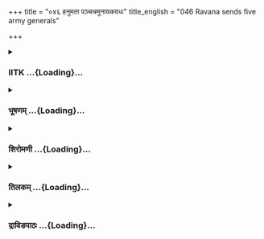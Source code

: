 +++
title = "०४६ हनुमता पञ्चचमूनायकवधः"
title_english = "046 Ravana sends five army generals"

+++
<div caption="श्रीराम-हरिसीताराममूर्ति-घनपाठिभ्यां वचनम्" class="audioEmbed" src="https://archive.org/download/Ramayana-recitation-Sriram-harisItArAmamUrti-Ghanapaati-v2/Kanda_5/Kanda_5_SK-046-Ravana_sends_five_army-generals.mp3"></div>

<div class="js_include collapsed" newlevelforh1="3" title="IITK" unfilled url="/purANam/rAmAyaNam/audIchya-pAThaH/iitk/5_sundarakANDam/06-vana-nAshaH/046_hanumatA_panchachamUnAyakavadhaH.md">
<details><summary><h3>IITK ...{Loading}...</h3></summary>

Five Generals of Ravana done to death by Hanuman in war



#### श्लोकः
##### मूलम्
हतान्मन्त्रिसुतान् बुद्ध्वा वानरेण महात्मना।  
रावणस्संवृताकारश्चकार मतिमुत्तमाम्॥5.46.1॥

##### शब्दार्थः
रावणः Ravana, महात्मना the great, वानरेण by the vanara, मन्त्रिसुतान् sons of the ministers, हतान् killed, बुद्द्वा knowing, संवृताकारः who had concealed his agony, उत्तमाम् good, मतिम् thought, चकार formulated.

##### आङ्ग्लानुवादः
Coming to know that the seven sons of the ministers were slain by the great vanara,  Ravana, who had concealed his feelings of agony thought of a good plan.



#### श्लोकः
##### मूलम्
स विरूपाक्षयूपाक्षौ दुर्धरं चैव राक्षसम्।  
प्रघसं भासकर्णं च पञ्चसेनाग्रनायकान्॥5.46.2॥  
सन्दिदेश दशग्रीवो वीरान्नयविशारदान्।  
हनुमद्ग्रहणव्यग्रान्वायुवेगसमान्युधि॥5.46.3॥

##### शब्दार्थः
सः दशग्रीवः the tenheaded Ravana, वीरान् warriors, नयविशारदान् skilled in statecraft, हनुमद्ग्रहणव्यग्रान् eager to capture Hanuman, युथि in battle, वायुवेगसमान् equal to wind in speed, विरूपाक्षयूपाक्षौ Virupaksha and Yupaksha, दुर्धरम् Durdhara, राक्षसं चैव also a giant, प्रघसम् Praghasa, भासकर्णं च Bhaskarna and, सेनाग्रनायकान् army Generals पञ्च five,सन्दिदेश commanded.

##### आङ्ग्लानुवादः
The tenheaded Ravana, eager to capture Hanuman, commanded his five army Generals called Virupaksha, Yupaksha, Durdhara, Praghasa and Bhaskarna, who were great warriorstatesmen valiant and, equal to wind in speed.



#### श्लोकः
##### मूलम्
यात सेनाग्रगास्सर्वे महाबलपरिग्रहाः।  
सवाजिरथमातङ्गास्स कपिश्शास्यतामिति॥5.46.4॥

##### शब्दार्थः
सेनाग्रगाः O Army generals, सर्वे all, महाबलपरिग्रहाः accompanied by large, strong army, सवाजिरथमातङ्गाः along with horses, chariots and elphants, यात march, सः कपिः that vanara, शास्यताम्  punish, इति thus.

##### आङ्ग्लानुवादः
"O Army generals march with a large, strong army with horses, chariots and elephants and punish the vanara.



#### श्लोकः
##### मूलम्
यत्नैश्च खलु भाव्यं स्यात्तमासाद्य वनालयम्।  
कर्म चापि समाधेयं देशकालाविरोधिनम्॥5.46.5॥

##### शब्दार्थः
तम् him, वनालयम् a forestdweller, आसाद्य after reaching, यत्नैः च with all efforts, भाव्यम् should be engaged, देशकालाविरोधिनम् that which is not against time and space, कर्म चापि even action, समाधेयम् should be done.

##### आङ्ग्लानुवादः
"Go to that forestdweller and make all efforts to impose on him punishment appropriate to time and place (keeping in view the harm he has done).



#### श्लोकः
##### मूलम्
न ह्यहं तं कपिं मन्ये कर्मणा प्रतितर्कयन्।  
सर्वथा तन्महद्भूतं महाबलपरिग्रहम्॥5.46.6॥

##### शब्दार्थः
अहम् I, कर्मणा by his actions, प्रतितर्कयन् judging again and again,तम् him, कपिम् monkey, न मन्ये I do not think, सर्वथा by all its actions, तत् that, महाबलपरिग्रहम् endowed with great strength, महत् great, भूतम् a being.

##### आङ्ग्लानुवादः
"Judging again and again from all actions, I do not think he is an ordinary monkey. He is a being endowed with great strength.



#### श्लोकः
##### मूलम्
भवेदिन्द्रेण वा सृष्टमस्मदर्थं तपोबलात्।  
सनागयक्षगन्धर्वा देवासुरमहर्षयः॥5.46.7॥  
युष्माभिस्सहितैस्सर्वैर्मया सह विनिर्जिताः।  
तैरवश्यं विधातव्यं व्यलीकं किञ्चिदेव नः॥5.46.8॥  
तदेव नात्र सन्देहः प्रसह्य परिगृह्यताम्।  
नावमान्यो भवद्भिश्च हरिर्धीरपराक्रमः॥5.46.9॥

##### शब्दार्थः
अस्मदर्धम् it seems to me, तपोबलात् by ascetic power, इन्द्रेण by Indra, सृष्टं वा may be created, भवेत् may be, सहितैः along with, सर्वैः by all, युष्माभिः of you, मया by me, सनागयक्षगन्धर्वाः nagas, yakshas, gandharvas,देवासुरमहर्षयः gods, demons and ascetics, विनिर्जिताः subdued, तैः by them, नः us, किञ्चिदेव even a little, व्यलीकम् harm, अवश्यम् certainly, विधातव्यम् should be done, तदेव this is same reaction, अत्र in this case, सन्देहः doubt, न no, प्रसह्य with force, परिगृह्यताम् he may be captured, धीरपराक्रमः a warrior of heroic strength, हरिः monkey, भवद्भि by you also, नावमान्यः should not be insulted.

##### आङ्ग्लानुवादः
"To me it appears he is created by Indra with his ascetic power (for punishing us). I have subdued nagas, yakshas, gandharvas and even gods, asuras and ascetics with your help. So you should certainly bring him here without doing any harm. Capture the monkey forcibly. Do not insult that mighty monkey.



#### श्लोकः
##### मूलम्
दृष्टा हि हरयः पूर्वं मया विपुलविक्रमाः।  
वाली च सहसुग्रीवो जाम्बवांश्च महाबलः॥5.46.10॥  
नीलस्सेनापतिश्चैव ये चान्ये द्विविदादयः।  
नैवं तेषां गतिर्भीमा न तेजो न पराक्रमः॥5.46.11॥  
न मतिर्न बलोत्साहौ न रूपपरिकल्पनम्।

##### शब्दार्थः
पूर्वम् earlier, मया by me, विपुलविक्रमाः of immense prowess, हरयः monkeys, सहसुग्रीवः with Sugriva, वाली च and Vali, महाबलः mighty, जाम्बवांश्च and Jambavan, सेनापतिः army chief, नीलः Nila, द्विविदादयः Dvivida and others, अन्ये च and others, ये those, दृष्टाः हि have seen, तेषाम् for them, गतिः movement, एवम् that way, भीमा tremendous, न not, तेजः splendour,  
पराक्रमः valour, न not, मतिः intellect, न not, बलोत्साहौ strength and energy, रूपपरिकल्पनम् ability to change form at will.

##### आङ्ग्लानुवादः
"Earlier I have seen monkeys of immense prowess, like Vali and Sugriva as well as Jambavan, the bear. Also I have seen the army general, Nila, Dvivida and others. They do not have such tremendous splendour or movement valour, intellect and strength and energy. They did not have such ability to change form at their will.



#### श्लोकः
##### मूलम्
महत्सत्त्वमिदं ज्ञेयं कपिरूपं व्यवस्थितम्॥5.46.12॥  
प्रयत्नं महदास्थाय क्रियतामस्य निग्रहः।

##### शब्दार्थः
इदम् this, कपिरूपम् a monkey form, व्यवस्थितम् concluded, महत् great, सत्त्वम्  being, ज्ञेयम् It should be understood, महत् extraordinary, प्रयत्नम् effort, आस्थाय by putting up, अस्य his, निग्रहः capture, क्रियताम् do.

##### आङ्ग्लानुवादः
"It should be understood that he has taken the form of a monkey. You have to put in extraordinary effort to capture him by acting in a suitable manner.



#### श्लोकः
##### मूलम्
कामं लोकास्त्रयस्सेन्द्रास्ससुरासुरमानवाः॥5.46.13॥  
भवतामग्रतः स्थातुं न पर्याप्ता रणाजिरे।

##### शब्दार्थः
सेन्द्राः including Indra, ससुरासुरमानवाः suras, asuras and humans together, त्रयः all the three, लोकाः worlds, रणाजिरे in the battlefield, भवताम् your, अग्रतः in front, स्थातुम् to stand, न पर्याप्ताः not competent, कामम् indeed.

##### आङ्ग्लानुवादः
"Even Indra, suras, asuras and humans and the three worlds together are incompetent to stand before you in a battlefield.



#### श्लोकः
##### मूलम्
तथापि तु नयज्ञेन जयमाकाङ्क्षता रणे॥5.46.14॥  
आत्मा रक्ष्यः प्रयत्नेन युद्धसिद्धिर्हि चञ्चला।

##### शब्दार्थः
तथापि तु even then, रणे in a war, जयम् victory, आकाङ्क्षता while desiring, नयज्ञेन by  
carefully adopting war strategies in an intelligent manner, प्रयत्नेन making effort, आत्मा your own self, रक्ष्यः should be protected, युद्धसिद्धिः victory in war, चञ्चला हि is uncertain.

##### आङ्ग्लानुवादः
"Even then, you should safeguard yourself with great effort adopting warstrategies in an intelligent  manner to be victorious, for success in war is uncertain.



#### श्लोकः
##### मूलम्
ते स्वामिवचनं सर्वे प्रतिगृह्य महौजसः॥5.46.15॥  
समुत्पेतुर्महावेगा हुताशसमतेजसः।  
रथैर्मत्तैश्च मातङ्गैर्वाजिभिश्च महाजवैः॥5.46.16॥  
शस्त्रैश्च विविधैस्तीक्ष्णैस्सर्वैश्चोपचिता बलैः।

##### शब्दार्थः
महौजसः very strong, हुताशसमतेजसः resplendant as sacrificial fire, ते सर्वे all of them, स्वामिवचनम् king's words, प्रतिगृह्य accepting, महावेगाः who were swift, रथैः with chariots, मत्तै intoxicated, मातङ्गैः with elephants, महाजवैः of great speed, वाजिभिश्च with horses, तीक्ष्णैः sharp, विविधैः many kinds, शस्त्रैः with weapons, सर्वे all, बलैः strong army, उपचिताः collecting,समुत्पेतुः sallied forth together

##### आङ्ग्लानुवादः
Taking King's order, the strong and swift warriors, resplendent as the flame of sacrificial fire sallied forth with their army on chariots, on the back of rutting elephants,  some on swift horses equipped with sharp weapons of many kinds.



#### श्लोकः
##### मूलम्
ततस्तं ददृशुर्वीरा दीप्यमानं महाकपिम्॥5.46.17॥  
रश्मिमन्तमिवोद्यन्तं स्वतेजोरश्मिमालिनम्।  
तोरणस्थं महोत्साहं महासत्त्वं महाबलम्॥5.46.18॥

##### शब्दार्थः
ततः then, वीराः heroes, स्वतेजोरश्मिमालिनम् shining like the Sungod with his own effulgence, उद्यन्तम् a rising one, रश्मिमन्तमिव like the Sun, दीप्यमानम् shining, तोरणस्थम् standing at the archway, महोत्साहम् extraordinary agility, महासत्त्वम् intelligent,महाबलम् endowed with tremendous strength, तं महाकपिम् him the vanara, ददृशुः saw.

##### आङ्ग्लानुवादः
The heroic giants caught sight of the vanara, who was blazing  encircled as though he  
was by the rays of his own glory, looking like the rising Sun. He was endowed with extraordinary agility, intelligence, and tremendous strength standing, waiting at the archway.



#### श्लोकः
##### मूलम्
महामतिं महावेगं महाकायं महाबलम्।  
तं समीक्ष्यैव ते सर्वे दिक्षु सर्वास्ववस्थिताः॥5.46.19॥  
तै स्तैः प्रहरणैर्भीमैरभिपेतुस्ततस्ततः।

##### शब्दार्थः
सर्वे all, महामतिम् highly intelligent, महावेगम् very swift, महाकायम् having a huge body, महाबलम् tremendous strength, तम् him, समीक्ष्यैव having observed, सर्वासु in all, दिक्षु directions, अवस्थिताः positioned, ततस्ततः here and there, भीमैः with dreadful, स्तैस्तैः with different, प्रहरणैः with weapons, अभिपेतुः attacked.

##### आङ्ग्लानुवादः
Having observed the tremendous strength, intelligence and swiftness in action of Hanuman, the generals of the army positioned at all directions and assailed him with dreadful weapons.



#### श्लोकः
##### मूलम्
तस्य पञ्चायसास्तीक्ष्णाश्शिताः पीतमुखाश्शराः॥5.46.20॥  
शिरस्युत्पलपत्राभा दुर्धरेण निपातिताः।

##### शब्दार्थः
तीक्ष्णाः sharp, शिताः sharp, पीतमुखाः steel shafts with polished yellow tips (of gold), उत्पलपत्राभाः shining like petals of lilies, आयसाः steel shafts made of iron, पञ्च five, शराः arrows, दुर्धरेण by Durdhara, तस्य his, शिरसि  on his head, निपातिताः pierced.

##### आङ्ग्लानुवादः
Durdhara pierced into the head of Hanuman with five sharp arrows and polished steel shafts with yellow tips (gold) shining like red lotus petals. They were like petals of lilies thrown on the head of Hanuman (causing no pain).



#### श्लोकः
##### मूलम्
स तैः पञ्चभिराविद्धश्शरैश्शिरसि वानरः॥5.46.21॥  
उत्पपात नदन् व्योम्नि दिशो दश विनादयन्।

##### शब्दार्थः
वानरः vanara, तैः them, पञ्चभिः by those five, शरैः with arrows, शिरसि on the head, अविद्धः pierced in, नदन् roared, दशदिशः the ten directions, विनादयन् making a loud noise, व्योम्नि in the sky, उत्पपात leaped.

##### आङ्ग्लानुवादः
With five arrows pierced in the head of the vanara, Hanuman leaped into the sky with terrible roar, which resounded in all the ten directions.



#### श्लोकः
##### मूलम्
ततस्तु दुर्धरो वीरस्सरथस्सज्यकार्मुकः॥5.46.22॥  
किरन् शरशतैस्तीक्ष्णैरभिपेदे महाबलः।

##### शब्दार्थः
ततः thereafter, महाबलः powerful, वीरः hero, दुर्धरः Durdhara, सरथः with his the chariot, सज्यकार्मुकः with his string fastened, तीक्ष्णैः sharp, शरशतैः hundreds of arrows, किरन् while hitting, अभिपेदे attacked.

##### आङ्ग्लानुवादः
Then the powerful, hero, Durdhara, mounted on his chariot, fastened his bowstring and hit Hanuman with hundreds of sharp arrows.



#### श्लोकः
##### मूलम्
स कपिर्वारयामास तं व्योम्नि शरवर्षिणम्॥5.46.23॥  
वृष्टिमन्तं पयोदान्ते पयोदमिव मारुतः।

##### शब्दार्थः
सः कपिः that vanara, व्योम्नि in the sky, शरवर्षिणम् showering of arrows, तम् on him, पयोदान्ते at the end of the rainy season, वृष्टिमन्तम् showering rain drops, पयोदम् a cloud, मारुतः इव like the wind, वारयामास prevented.

##### आङ्ग्लानुवादः
The great monkey kept away the showering arrows like the wind prevents raincloud from showering rain drops at the end of monsoon.



#### श्लोकः
##### मूलम्
अर्ध्यमानस्ततस्तेन दुर्धरेणानिलात्मजः॥5.46.24॥  
चकार कदनं भूयो व्यवर्धत च वेगवान्।

##### शब्दार्थः
तेन by him, दुर्धरेण by Durdhara, अर्ध्यमानः attacked, अनिलात्मजः son of the Windgod, ततः then, कदनम् battle, चकार fought, वेगवान् swift hero, भूयः again, व्यवर्धत  grew in size.

##### आङ्ग्लानुवादः
When the son of the Windgod was attacked by Durdhara, he again grew in size



#### श्लोकः
##### मूलम्
स दूरं सहसोत्पत्य दुर्धरस्य रथे हरिः॥5.46.25॥  
निपपात महावेगो विद्युद्राशिर्गिराविव।

##### शब्दार्थः
सः हरिः that vanara, दूरं far off, सहसा at once, उत्पत्य leaped, महावेगः in high speed, गिरौ on the mountain, विद्युद्राशिरिव like flashes of lightning, दुर्धरस्य Durdhara's, रथे on the chariot, निपपात fell on.

##### आङ्ग्लानुवादः
Hanuman suddenly leaped far off into the air at high speed and fell on Durdhara's chariot just like a thunderous lightning falls on a mountain.



#### श्लोकः
##### मूलम्
ततस्स मथिताष्टाश्वं रथं भग्नाक्षकूबरम्॥5.46.26॥  
विहाय न्यपतद्भूमौ दुर्धरस्त्यक्तजीवितः।

##### शब्दार्थः
ततः then, सः he, मथिताष्टाश्वम् eight horses killed, भग्नाक्षकूबरम् with its axle and wooden frame (to which the yoke is fixed) broken, रथम् chariot, विहाय left, त्यक्तजीवितः devoid of life, भूमौ on the ground, न्यपतत् fell.

##### आङ्ग्लानुवादः
Having lost his chariot, the horses yoked to it killed, its axle and pole broken to pieces, Durdhara fell down dead from the chariot.



#### श्लोकः
##### मूलम्
तं विरूपाक्षयूपाक्षौ दृष्ट्वा निपतितं भुवि॥5.46.27॥  
सञ्जातरोषौ दुर्धर्षावुत्पेतुररिन्दमौ।

##### शब्दार्थः
दुर्धर्षौ  unassailable warriors, अरिन्दमौ  crushers of enemies, विरूपाक्षयूपाक्षौ Virupaksha and Yupaksha, भुवि on the ground, निपतितम् fallen, तम् him, दृष्ट्वा seeing, सञ्जातरोषौ enraged, उत्पेतुः leaped at him.

##### आङ्ग्लानुवादः
Seeing the body of Durdhara fallen on the ground, enraged Virupaksha and Yupaksha, the unassailable crushers of enemies leaped towards him.



#### श्लोकः
##### मूलम्
स ताभ्यां सहसोत्पत्य विष्ठितो विमलेऽम्बरे॥5.46.28॥  
मुद्गराभ्यां महाबाहुर्वक्षस्यभिहतः कपिः।

##### शब्दार्थः
विमले in a clear white, अम्बरे in the sky, विष्ठितः stood, महाबाहुः greatarmed one, सः कपिः that vanara, ताभ्याम् by both of them, सहसा all of a sudden, उत्पत्य having leapt, मुद्गराभ्याम् with two iron hammers, वक्षसि on the chest, अभिहतः  hit.

##### आङ्ग्लानुवादः
As the strongarmed vanara stood stationed in the clear white sky both the generals leaped into the sky and hit him all of a sudden with two iron hammers.



#### श्लोकः
##### मूलम्
तयोर्वेगवतोर्वेगं विनिहत्य महाबलः॥5.46.29॥  
निपपात पुनर्भूमौ सुपर्णसमविक्रमः।

##### शब्दार्थः
महाबलः powerful, सुपर्णसमविक्रमः equal to Suparna (Garuda) in valour, वेगवतोः of those two who were swift in action, तयोः of both of them, वेगम् speed, विनिहत्य resisting, पुनः again, भूमौ on the ground, निपपात fell.

##### आङ्ग्लानुवादः
Powerful Hanuman, an equal to Garuda in valour fell down while resisting the swift generals.



#### श्लोकः
##### मूलम्
स सालवृक्षमासाद्य तमुत्पाट्य च वानरः॥5.46.30॥  
तावुभौ राक्षसौ वीरौ जघान पवनात्मजः।

##### शब्दार्थः
वानरः vanara, सः पवनात्मजः that son of the Windgod, सालवृक्षम् sala tree, आसाद्य seized, तम् that, उत्पाट्य च and uprooted, तौ उभौ both of them, वीरौ generals, राक्षसौ two giants,जघान slew.

##### आङ्ग्लानुवादः
Then the son of the Windgod seized a sala tree uprooted it, lifted it and smashed the two giant generals with it.



#### श्लोकः
##### मूलम्
ततस्तांस्त्रीन्हतान्ज्ञात्वा वानरेण तरस्विना॥5.46.31॥  
अभिपेदे महावेगः प्रसह्य प्रघसो हरिम्।  
भासकर्णश्च सङ्कृद्धश्शूलमादाय वीर्यवान्॥5.46.32॥

##### शब्दार्थः
ततः then, तरस्विना by the swift, वानरेण by the vanara, तान् त्रीन् those three, हतान् killed, ज्ञात्वा after knowing, प्रघसः Praghasa, महावेगः endowed with swift action, प्रसह्य violently, अभिपेदे attacked, वीर्यवान् courageous, भासकर्णश्च with Bhasakarna, सङ्कृद्धः angry one, शूलम् trident, आदाय by lifting.

##### आङ्ग्लानुवादः
Finding all the three generals dead, swift Praghasa advanced towards the Vanara and attacked him. Valiant Bhasakarna also lifted a trident and attacked him. Both were famous for swift and violent action in war



#### श्लोकः
##### मूलम्
एकतः कपिशार्दूलं यशस्विनमवस्थितम्।  
पट्टिसेन शिताग्रेण प्रघसः प्रत्ययोधयत्॥5.46.33॥  
भासकर्णश्च शूलेन राक्षसः कपिसत्तमम्।

##### शब्दार्थः
यशस्विनम् renowned, कपिशार्दूलम् tiger among monkeys, एकतः on one side, अवस्थितम् तम् stationed, प्रघसः Praghasa, शिताग्रेण with sharp weapon, पट्टिसेन iron crowbar, कपिसत्तमम् foremost of the monkeys, प्रत्ययोधयत् fought back, भासकर्णः Bhaskarna, राक्षसः giant, शूलेन with spear.

##### आङ्ग्लानुवादः
Praghasa fought back the glorious tiger among vanaras with a sharp crowbar on one side and Bhaskarana attacked with a spear from the other.



#### श्लोकः
##### मूलम्
स ताभ्यां विक्षतैर्गात्रैरसृग्दिग्धतनूरुहः॥5.46.34॥  
अभवद्वानरः क्रुद्धो बालसूर्यसमप्रभः।

##### शब्दार्थः
ताभ्याम् by both of them, विक्षतैः with wounded ones, गात्रैः with his limbs, असृग्दिग्धतनूरुहः his fur smeared with blood, सः वानरः that vanara, बालसूर्यसमप्रभः was shining like the rising Sun, क्रुद्धः angry, अभवत् became.

##### आङ्ग्लानुवादः
Attacked by both the generals, the fur on the vanara's body was smeared with blood from his wounded limbs, shining like the rising Sun smeared with blood became furious.



#### श्लोकः
##### मूलम्
समुत्पाट्य गिरेश्शृङ्गं समृगव्यालपादपम्॥5.46.35॥  
जघान हनुमान् वीरो राक्षसौ कपिकुञ्जरः।

##### शब्दार्थः
कपिकुञ्जरः a mighty elephant among the monkeys, वीरः courageous, हनुमान् Hanuman, समृगव्यालपादपम् along with animals serpents and trees, गिरेः शृङ्गम् mountain peak, समुत्पाट्य having uprooted, राक्षसौ both the giants,जघान  killed.

##### आङ्ग्लानुवादः
Hanuman, a courageous and mighty elephant among the monkeys uprooted a mountain peak along with its animals, serpents and trees and killed both the demon generals.



#### श्लोकः
##### मूलम्
ततस्तेष्ववसन्नेषु सेनापतिषु पञ्चसु॥5.46.36॥  
बलं तदवशेषं च नाशयामास वानरः।

##### शब्दार्थः
ततः then, तेषु those, पञ्चसु all the five, सेनापतिषु army chiefs, अवसन्नेषु when they died, वानरः vanara, तत् that, अवशेषम् remaining, बलम् army, नाशयामास destroyed.

##### आङ्ग्लानुवादः
When the five army chiefs were killed, Hanuman began to destoy the remaining army force.



#### श्लोकः
##### मूलम्
अश्वैरश्वान् गजैर्नागान् योधैर्योधान् रथैरथान्॥5.46.37॥  
स कपिर्नाशयामास सहस्राक्ष इवासुरान्।

##### शब्दार्थः
सः कपिः that vanara,सहस्राक्षः thousandeyed Indra, असुरानिव as he did (destroyed) demons, अश्वैः with horses, अश्वान् horses, गजैः with elephants, नागान् elephants, योधैः with warriors, योधान् warriors, रथैः with chariots, रथान् chariots, नाशयामास destroyed.

##### आङ्ग्लानुवादः
The vanara pitted horses against horses, elephants against elephants, warriors against warriors and chariots against chariots as Indra destroyed demons.



#### श्लोकः
##### मूलम्
हतैर्नागैश्च तुरगैर्भग्नाक्षैश्च महारथैः॥5.46.38॥  
हतैश्च राक्षसैर्भूमी रुद्धमार्गा समन्ततः।

##### शब्दार्थः
हतैः with killed ones, नागैः with elephants, तुरगैः with horses, भग्नाक्षैः with broken axles, महारथैश्च by great chariots, हतैः with smashed ones, राक्षसैः with giants, भूमिः the ground, समन्ततः all over, रुद्धमार्गा the path was obstructed

##### आङ्ग्लानुवादः
There was no path (one could not move forward) with elephants, and horses killed and with broken axles of great chariots and smashed chariots spread all over the way.



#### श्लोकः
##### मूलम्
ततः कपिस्तान्ध्वजिनीपतीन् रणे निहत्य वीरान्सबलान्सवाहनान्।  
समीक्ष्य वीरः परिगृह्य तोरणं कृतक्षणः काल इव प्रजाक्षये॥5.46.39॥

##### शब्दार्थः
ततः then, वीरः the hero, कपिः monkey, वीरान् the generals, सबलान्  along with that army, सवाहनान् their vehicles, तान् those, ध्वजिनीपतीन् army chiefs, रणे in war, निहत्य having killed, समीक्ष्य after reviewing, तोरणम् archway, परिगृह्य after holding, प्रजाक्षये  bent upon destruction of humanity, कालः इव like timespirit, कृतक्षणः celebrated.

##### आङ्ग्लानुवादः
Then the heroic monkey having killed the army generals and their army and destroyed their vehicles in war came back to the archway after reviewing and stood like the timespirit bent upon the destruction of humanity.  

#### समाप्तिः
 श्रीमद्रामायणे वाल्मीकीय आदिकाव्ये सुन्दरकाण्डे षट्चत्वारिंशस्सर्गः॥  
Thus ends the fortysixth sarga of Sundarakanda of the holy Ramayana, the first epic composed by sage Valmiki.

</details>
</div>
<div class="js_include collapsed" newlevelforh1="3" title="भूषणम्" unfilled url="/purANam/rAmAyaNam/audIchya-pAThaH/TIkA/bhUShaNa_iitk/5_sundarakANDam/06-vana-nAshaH/046_hanumatA_panchachamUnAyakavadhaH.md">
<details><summary><h3>भूषणम् ...{Loading}...</h3></summary>



हतान् मन्त्रिसुतान् बुद्ध्वा वानरेण महात्मना ।  

रावणः संवृताकारश्चकार मतिमुत्तमाम्  ॥  ५।४६।१ ॥   

हतानित्यादि । संवृताकारः अन्तर्मनाः । मतिं चिन्ताम्  ॥  ५।४६।१ ॥   

  

स विरूपाक्षयूपाक्षौ दुर्धरं चैव राक्षसम् ।  

प्रघसं भारकर्णं च पञ्च सेनाग्रनायकान्  ॥  ५।४६।२ ॥   

सन्दिदेश दशग्रीवो वीरान्नयविशारदान् ।  

हनुमद्ग्रहणव्यग्रान् वायुवेगसमान् युधि  ॥  ५।४६।३ ॥   

स इति  ॥  ५।६।२३ ॥   

  

यात सेनाग्रगाः सर्वे महाबलपरिग्रहाः ।  

सवाजिरथमातङ्गाः स कपिः शास्यतामिति  ॥  ५।४६।४ ॥   

इति वक्ष्यमाणप्रकारेण  ॥  ५।४६।४ ॥   

  

यत्तैश्च खलु भाव्यं स्यात्तमासाद्य वनालयम् ।  

कर्म चापि समाधेयं देशकालविरोधिनम्  ॥  ५।४६।५ ॥   

तमेवाह यत्तैरित्यादिना । यत्तैः यतमानैः । अप्रमत्तैरिति यावत् । यतेः
कर्तरि क्तः । समाधेयं परिहर्तव्यम् । देशकालविरोधिनं देशकालविरोधीत्यर्थः
 ॥  ५।४६।५ ॥   

  

न ह्यहं तं कपिं मन्ये कर्मणा प्रतितर्कयन् ।  

सर्वथा तन्महद्भूतं महाबलपरिग्रहम् ।  

भवेदिन्द्रेण वा सृष्टमस्मदर्थं तपोबलात्  ॥  ५।४६।६ ॥   

सनागयक्षगन्धर्वा देवासुरमहर्षयः ।  

युष्माभिः सहितैः सर्वैर्मया सह विनिर्जिताः  ॥  ५।४६।७ ॥   

महद्भूतम्, मन्य इत्यनुषज्यते ।इन्द्रेण वा, अन्यैर्वेति शेषः । वा शब्दस्य
विकल्पार्थस्य प्रयोगात्  ॥  ५।४६।६७ ॥   

  

तैरवश्यं विधातव्यं व्यलीकं किंचिदेव नः ।  

तदेव नात्र सन्देहः प्रसह्य परिगृह्यताम्  ॥  ५।४६।८ ॥   

व्यलीकम् अप्रियम्  ॥  ५।४६।८ ॥   

  

नावमान्यो भवद्भिश्च हरिर्धीरपराक्रमः ।  

दृष्टा हि हरयः पूर्वं मया विपुलविक्रमाः  ॥  ५।४६।९।  

वाली च सहसुग्रीवो जाम्बवांश्च महाबलः ।  

नीलः सेनापतिश्चैव ये चान्ये द्विविदादयः  ॥  ५।४६।१० ॥   

नावमान्य इति । अत्र त्रयोदशसहस्रश्लोकाः गताः । अयं चतुर्दशसहस्रस्यादिः ।
धीति गायत्र्याश्चतुर्दशाक्षरम्  ॥  ५।४६।९१० ॥   

  

नैवं तेषां गतिर्भीमा न तेजो न पराक्रमः ।  

न मतिर्न बलोत्साहौ न रूपपरिकल्पनम्  ॥  ५।४६।११ ॥   

गतिः वेगः । रूपपरिकल्पनं यथेष्टरूपग्रहणम्  ॥  ५।४६।११ ॥   

  

महत्सत्त्वमिदं ज्ञेयं कपिरूपं व्यवस्थितम् ।  

प्रयत्नं महदास्थाय क्रियतामस्य निग्रहः  ॥  ५।४६।१२ ॥   

कामं लोकास्त्रयः सेन्द्राः ससुरासुरमानवाः ।  

भवतामग्रतः स्थातुं न पर्याप्ता रणाजिरे  ॥  ५।४६।१३ ॥   

तथापि तु नयज्ञेन जयमाकाङ्क्षता रणे ।  

आत्मा रक्ष्यः प्रयत्नेन युद्धसिद्धिर्हि चञ्चला  ॥  ५।४६।१४ ॥   

ते स्वामिवचनं सर्वे प्रतिगृह्य महौजसः ।  

समुत्पेतुर्महावेगा हुताशसमतेजसः  ॥  ५।४६।१५ ॥   

रथैर्मत्तैश्च मातङ्गैर्वाजिभिश्च महाजवैः ।  

श्स्त्रैश्च विविधैस्तीक्ष्णैः सर्वैश्चोपचिता बलैः  ॥  ५।४६।१६ ॥   

महदिति । इत्थं महत्सत्त्वं किमपि कपिरूपं सत् व्यवस्थितमिति
ज्ञेयमित्यर्थः  ॥  ५।४६।१२१६ ॥   

  

ततस्तं ददृशुर्वीरा दीप्यमानं महाकपिम् ।  

रश्मिमन्तमिवोद्यन्तं स्वतेजोरश्मिमालिनम्  ॥  ५।४६।१७ ॥   

स्वतेजोरश्मिमालिनं स्वतेजसा सूर्यम् । रश्मिमन्तमिवेत्यत्र उपमा, अत्र
रूपकमिति भिदा  ॥  ५।४६।१७ ॥   

  

तोरणस्थं महोत्साहं महासत्त्वं महाबलम् ।  

महामतिं महावेगं महाकायं महाबलम्  ॥  ५।४६।१८ ॥   

तं समीक्ष्यैव ते सर्वे दिक्षु सर्वास्ववस्थिताः ।  

तैस्तैः प्रहरणैर्भीमैरभिपेतुस्ततस्ततः  ॥  ५।४६।१९ ॥   

तोरणस्थमिति । उत्साहः लोकोत्तरकार्येषु स्थेयान् प्रयत्नः । महासत्त्वं
महाध्यवसायम् । "द्रव्यासुव्यवसायेषु सत्त्वमस्त्री तु जन्तुषु" इत्यमरः ।
द्वितीयबलशब्दश्शक्तिवचनः । "बलं रूपे ऽस्थनि स्थौल्ये शक्तिरेतश्चमूषु च"
इति वैजयन्ती  ॥  ५।४६।१८१९ ॥   

  

तस्य पञ्चायसास्तीक्ष्णाः शिताः पीतमुखाः शराः ।  

शिरस्युत्पलपत्राभा दुर्धरेण निपातिताः  ॥  ५।४६।२० ॥   

स तैः पञ्चभिराविद्धः शरैः शिरसि वानरः ।  

उत्पपात नदन् व्योम्नि दिशो दश विनादयन्  ॥  ५।४६।२१ ॥   

ततस्तु दुर्धरो वीरः सरथः सज्यकार्मुकः ।  

किरन् शरशतैस्तीक्ष्णैरभिपेदे महाबलः  ॥  ५।४६।२२ ॥   

तीक्ष्णाः क्रूराः । शिताः निशिताः । पीतमुखाः समीचीनायसनिर्मितत्वेन
पीतरेखाग्राः । उत्पलपत्राभाः, उत्पलपत्राणि यथा निपात्यन्ते तथा निपातिता
इत्यर्थः  ॥  ५।४६।२०२२ ॥   

  

स कपिर्वारयामास तं व्योम्नि शरवर्षिणम् ।  

वृष्टिमन्तं पयोदान्ते पयोदमिव मारुतः  ॥  ५।४६।२३ ॥   

वारयामास स्ववेगेन प्रापयमासेत्यर्थः  ॥  ५।४६।२३ ॥   

  

अर्द्यमानस्ततस्तेन दुर्धरेणानिलात्मजः ।  

चकार कदनं भूयो व्यवर्धत च वेगवान्  ॥  ५।४६।२४ ॥   

कदनं युद्धम्  ॥  ५।४६।२४ ॥   

  

स दूरं सहसोत्पत्य दुर्धरस्य रथे हरिः ।  

निपपात महवेगो विद्युद्राशिर्गिराविव  ॥  ५।४६।२५ ॥   

विद्युद्राशिः अशनिः  ॥  ५।४६।२५ ॥   

  

ततः स मथिताष्टाश्वं रथं भग्नाक्षकूबरम् ।  

विहाय न्यपतद्भूमौ दुर्धरस्त्यक्तजीवितः  ॥  ५।४६।२६ ॥   

तं विरूपाक्षयूपाक्षौ दृष्ट्वा निपतितं भुवि ।  

सञ्जातरोषौ दुर्धर्षावुत्पेततुररिन्दमौ  ॥  ५।४६।२७ ॥   

स ताभ्यां सहसोत्पत्य विष्ठितो विमले ऽम्बरे ।  

मुद्गराभ्यां महाबाहुर्वक्षस्यभिहतः कपिः  ॥  ५।४६।२८ ॥   

कूबरः युगन्धरः  ॥  ५।४६।२६२८ ॥   

  

तयोर्वेगवतोर्वेगं विनिहत्य महाबलः ।  

निपपात पुनर्भूमौ सुपर्णसमविक्रमः  ॥  ५।४६।२९ ॥   

स सालवृक्षमासाद्य तमुत्पाट्य च वानरः ।  

तावुभौ राक्षसौ वीरौ जघान पवनात्मजः  ॥  ५।४६।३० ॥   

ततस्तांस्त्रीन् हतान् ज्ञात्वा वानरेण तरस्विना ।  

अभिपेदे महावेगः प्रसह्य प्रघसो हरिम्  ॥  ५।४६।३१ ॥   

भासकर्णश्च संक्रुद्धः शूलमादाय वीर्यवान् ।  

एकतः कपिशार्दूलं यशस्विनमवस्थितम्  ॥  ५।४६।३२ ॥   

पट्टिशेन शिताग्रेण प्रघसः प्रत्ययोधयत् ।  

भासकर्णश्च शूलेन राक्षसः कपिसत्तमम्  ॥  ५।४६।३३ ॥   

स ताभ्यां विक्षतैर्गात्रैरसृग्दिग्धतनूरुहः ।  

अभवद्वानरः क्रुद्धो बालसूर्यसमप्रभः  ॥  ५।४६।३४ ॥   

समुत्पाट्य गिरेः शृङ्गं समृगव्यालपादपम् ।  

जघान हनुमान् वीरो राक्षसौ कपिकुञ्जरः  ॥  ५।४६।३५ ॥   

ततस्तेष्ववसन्नेषु सेनापतिषु पञ्चसु ।  

बलं तदवशेषं च नाशयास वानरः  ॥  ५।४६।३६ ॥   

अश्वैरश्वान् गजैर्नागान् योधैर्योधान् रथै रथान् ।  

स कपिर्नाशयामास सहस्राक्ष इवासुरान्  ॥  ५।४६।३७ ॥   

हतैर्नागैश्च तुरगैर्भग्नाक्षैश्च महारथैः ।  

हतैश्च राक्षसैर्भूमी रुद्धमार्गा समन्ततः  ॥  ५।४६।३८ ॥   

वेगं विनिहत्य परिहृत्य  ॥  ५।४६।२९३८ ॥   

  

ततः कपिस्तान् ध्वजिनीपतीन् रणे निहत्य वीरान् सबलान् सवाहनान् ।  

समीक्ष्य वीरः परिगृह्य तोरणं कृतक्षणः काल इव प्रजाक्षये  ॥  ५।४६।३९ ॥   

इत्यार्षे श्रीरामायणे वाल्मीकीये आदिकाव्ये श्रीमत्सुन्दरकाण्डे
षट्चत्वारिंशः सर्गः  ॥  ५।४६ ॥   

ध्वजिनीपतीन् सेनापतीन् । कृतक्षणः दत्तावसरः, अभूदिति शेषः  ॥  ५।४६।३९ ॥   

इति श्रीगोविन्दराजविरचिते श्रीरामायणभूषणे श्रृङ्गारतिलकाख्याने
सुन्दरकाण्डव्याख्याने षट्चत्वारिंशः सर्गः  ॥  ५।४६ ॥   



</details>
</div>
<div class="js_include collapsed" newlevelforh1="3" title="शिरोमणी" unfilled url="/purANam/rAmAyaNam/audIchya-pAThaH/TIkA/shiromaNI_iitk/5_sundarakANDam/06-vana-nAshaH/046_hanumatA_panchachamUnAyakavadhaH.md">
<details><summary><h3>शिरोमणी ...{Loading}...</h3></summary>



मन्त्रिसुतवधानन्तरकालिकं रावणवृत्तान्तमाह हतानित्यादिभिः ।
मन्त्रिसुतान्वानरेण हतान् बुद्धा संवृतः आच्छादितः आकारः पूर्वाकृतिर्येन
सः भीतियुक्ताकृतिविशिष्ट इत्यर्थः । किंच संवृतः स्वीकृतः आकारः
प्राप्तकिंचिद्भीतिहेतुकाकृतिर्येन स रावणः उत्तमां मतिं
पुनर्युद्धनिश्चयमित्यर्थः । चकार  ॥  ५।४६।१  ॥   

  

स इति । सः कृतपुनर्युद्धनिश्चयो रावणः अव्यग्रान् धीरान् विरूपाक्षादीन्
पञ्च सेनाग्रनायकान् हनुमद्ब्रहणे हनुमतो ग्रहणार्थं संदिदेश
श्लोकद्वयमेकान्वयि  ॥  ५।४६।२,३  ॥   

  

आज्ञापनप्रकारमाह-- यातेत्यादिभिः इति । हे सेनाग्रगाः महाबलपरिग्रहाः
बृहत्सैन्यग्रहीतारः वाज्यादिसहिताः सन्तो यूयं यात । तत्प्रयोदनमाह कपिः
शास्यतां निगृह्यतामित्यर्थः  ॥  ५।४६।४  ॥   

  

यत्नैरिति । वनालयं वानरमासाद्य यत्नैरतिप्रयत्नविशिष्टैर्भवद्भिर्भाव्यं
स्यात् । देशकालाविरोधितं देशाद्यनुरोधीत्यर्थः । कर्म समाधेयं च  ॥  ५।४६।५
 ॥   

  

अतिप्रयत्नेन स्थितौ हेतुमाह नहीति । महाबलपरिग्रहं वृतं हतसेनायाः
परिग्राहकं विध्वंसकमित्यर्थः । तं कर्मणा तत्क्रियया प्रतितर्कयन्नहं कपिं
न मन्ये किंतु भूतमत्र प्राप्तं तत् सर्वथा महदतिश्रेष्ठं मन्ये  ॥  ५।४६।६
 ॥   

  

ननु तर्हि को ऽयमित्यत आह भवेदिति । अस्मदर्थम् अस्मद्विनाशार्थं
तपोबलादिन्द्रेण सृष्टं भवेत् । अर्धं पृथक् । तत्र हेतुं वदन्नाह सेति ।
ये नागादिसहिता महर्षयः मया प्रहितैः प्रेषितैर्युष्माभिः सह
एककालावच्छेदेन विनिर्जिताः तैर्नो ऽस्माकं किंचित् व्यलीकमप्रियमवश्यं
विधातव्यम् । सार्धश्लोक एकान्वयी  ॥  ५।४६।७,८  ॥   

  

तदिति । तदिन्द्रसृष्टमेव अत्र संदेहो न अतो महाबलपरिग्रहाः अत एव
सवाजिरथमातङ्गाः यूयं यात प्रसह्य हठात् परिगृह्यताम् ।
नन्वेकाकिनस्तस्यार्थे किमर्थमेवं प्रेषणमित्यत आह धीरपराक्रमः
कपिर्भवद्भिर्न्नावमान्यः तुच्छबुद्ध्या नानादर्तव्यः । एतेन तस्य
महाबलत्वं सूचितम् । श्लोकद्वयं संमिलितान्वयि  ॥  ५।४६।९,१०  ॥   

  

ननु वानररूपे कथमेवं पराक्रम इत्यत आह दृष्टा इति । विपुलविक्रमाः
वाल्यादयो हरयः मया पूर्वं दृष्टाः । सार्धश्लोक एकान्वयी  ॥  ५।४६।११  ॥   

  

ननु तेषामेवायमन्यतमो ऽस्तु नाहं कपिं मन्ये इति कथमुच्यते इत्यत आह नेति ।
एवं एतादृग् गतिप्रभृतिरेतेषां न अत इदं महत् सत्त्वं विज्ञेयम् । अतो
महत्प्रयत्नमास्थाय अस्य निग्रहः क्रियताम् । श्लोकद्वयमेकान्वयि  ॥ 
५।४६।१२,१३  ॥   

  

काममिति । यद्यपि भवतामग्रतो ऽग्रे रणाजिरे स्थातुमिन्द्रादयो न
पर्याप्तस्तथापि न यज्ञेन जनेन आत्मा प्रयत्नेन रक्ष्यः हि यतो
युद्धसिद्धिः चञ्चला अव्यवस्थिता । श्लोकद्वयमेकान्वयि  ॥  ५।४६।१४,१५  ॥   

  

ते इति । स्वामिवचनं परिगृह्य रथादिभिरुपहिता युक्तास्ते सेनाग्रगाः
समुत्पेतुः । श्लोकद्वयमेकान्वयि  ॥  ५।४६।१६,१७  ॥   

  

तत इति । उद्यन्तं रश्मिमन्तं सूर्यमिव स्वतेजोरश्मिमालिनम् अत एव
दीप्यमानं महाकपिं वीरा ददृशुः  ॥  ५।४६।१८  ॥   

  

तोरणस्थमिति । तोरणस्यं तं हनूमन्तं समीक्ष्यैव सर्वासु दिक्षु अवस्थिताः
ते राक्षसास्तैस्तैः प्रहरणैरायुधैः ततस्ततः स्वस्वाधिष्ठितदिशातः अभिपेतुः
। श्लोकद्वयमेकान्वयि  ॥  ५।४६।१९,२०  ॥   

  

तस्येति । तस्य हनुमतः शिरसि पीतमुखाः स्वर्णपुङ्खा इत्यर्थः । आयसाः
पञ्चशराः दुर्धरेण राक्षसेन निपातिताः  ॥  ५।४६।२१  ॥   

  

स इति । पञ्चभिः शरैः शिरसि आविद्धः स हनूमान् नदन् अत एव दशदिशो विनादयन्
सन् व्योम्नि आकाशे उत्पपात  ॥  ५।४६।२२  ॥   

  

तत इति । ततः हनुमदुत्प्लवनानन्तरं दुर्धरः तदभिधो राक्षसः शरशतैः किरन्
सन् अभिपेदे तत्समीपं प्राप  ॥  ५।४६।२३,२४  ॥   

  

स इति । स हनूमान् व्योम्नि शरवर्षिणं तं दुर्धरं पयोदान्ते वर्षान्तकाले
मारुतो वृष्टिमन्तं पयोदमिव वारयामास  ॥  ५।४६।२५  ॥   

  

अर्द्यमान इति । दुर्धरेण अर्द्यमानः अनिलात्मजः निनदं चकार व्यवर्धत च  ॥ 
५।४६।२६  ॥   

  

स इति । स हनूमान् दूरं विद्यमाने दुर्धरस्य रथे गिरौ विद्युद्राशिरिव
निपपात  ॥  ५।४६।२७  ॥   

  

तत इति । ततो हनुमन्निपातानन्तरं मथिताः हिंसिताः अष्टौ अश्वाः यस्य तं
भग्नाक्षकूबरं रथं विहाय दुर्धरः त्यक्तजीवितो ऽभवदिति शेषः  ॥  ५।४६।२८
 ॥   

  

तमिति । तौ सहैवागतौ विरूपाक्षयूपाक्षौ तं दुर्धरं भुवि निपतितं दृष्ट्वा
जातरोषौ सन्तौ उत्पेततुः  ॥  ५।४६।२९  ॥   

  

स इति । अम्बरे आकाशे विष्ठितः स हनूमान् ताभ्यां विरूपाक्षयूपाक्षाभ्यां
मुद्गराभ्यां करणाभ्यां वक्षसि अभिहतो ऽभवदिति शेषः  ॥  ५।४६।३०  ॥   

  

तयोरिति । वेगवतोः तयोः राक्षसयोर्वेगं निहत्य निष्फलीकृत्येत्यर्थः ।
महाबलो हनूमान् वेगितः सुपर्णो गरुड इव भूमौ पुनर्निपपात  ॥  ५।४६।३१  ॥   

  

स इति । स भूमिं प्राप्तो हनूमान् शालवृक्षमासाद्य समुत्पाट्य च जघान  ॥ 
५।४६।३२  ॥   

  

तत इति । वानरेण हतान् त्रीन् दुर्धरादीन् ज्ञात्वा एकतः एकदिशातः महावेगः
प्रघसः एकतः भासकर्णश्च कपिशार्दूलं हनुमन्तमभिगम्य प्राप्य अवस्थितौ ।
श्लोकद्वयमेकान्वयि  ॥  ५।४६।३३,३४  ॥   

  

पट्टिशेनेति । शिताग्रेण पट्टिशेन प्रघसः शूलेन भासकर्णश्च कपिकुञ्जरं
प्रत्ययोधयत्  ॥  ५।४६।३५  ॥   

  

स इति । ताभ्यां प्रघसभासकर्णाभ्यां विक्षतैः गात्रैरुपलक्षितः अत एव असृजा
रुधिरेण दिग्धाः व्याप्ताः तनूरुहा यस्य अत एव बालसूर्यसमप्रभः वानरः
क्रुद्धो ऽभवत्  ॥  ५।४६।३६  ॥   

  

समिति । कपिकुञ्जरो हनूमान् समृगव्यालपादपं मृगव्यालपादपसहितं गिरेः शृङ्गं
समुत्पाट्य राक्षसौ जघान  ॥  ५।४६।३७  ॥   

  

गिरीति । तौ राक्षसौ तिलशः गिरिशृङ्गसुनिष्पिष्टौ बभूवतुः । अर्धं पृथक् ।
तत इति । तेषु पञ्चसु सेनापतिषु अवसन्नेषु विनष्टेषु सत्सु अवशेषमपि बलं
वानरो नाशयामास  ॥  ५।४६।३८  ॥   

  

विनाशनप्रकारमाह-- अश्वैरिति । असुरान् सहस्राक्ष इव अश्वादिभिरश्वादीन्
कपिर्नाशयामास  ॥  ५।४६।३९  ॥   

  

हतैरिति । हतैर्नागादिभिर्भग्नाक्षैर्महारथैश्च रुद्धमार्गा भूमिरभवदिति
शेषः  ॥  ५।४६।४०  ॥   

  

तत इति । कपिर्हनूमान् रणे ध्वजिनीपतीन् निहत्य कृतक्षणः लब्धावसरः सन्
तोरणं परिगृह्य प्रजाक्षये काल इव अतिष्ठदिति शेषः  ॥  ५।४६।४१  ॥   

  

इति श्रीमद्वाल्मीकीयरामायणव्याख्याने रामायणशिरोमणौ सुन्दरकाण्डे
षट्चत्वारिंशः सर्गः  ॥  ५।४६  ॥   

  



</details>
</div>
<div class="js_include collapsed" newlevelforh1="3" title="तिलकम्" unfilled url="/purANam/rAmAyaNam/audIchya-pAThaH/TIkA/tilaka_iitk/5_sundarakANDam/06-vana-nAshaH/046_hanumatA_panchachamUnAyakavadhaH.md">
<details><summary><h3>तिलकम् ...{Loading}...</h3></summary>



संवृताकारो निगृहीतान्तर्गतभयः । उत्तमां मतिं धैर्यविषयाम्  ॥  ५।४६।१,२
 ॥   

  

हनूमद्ग्रहणे सन्दिदेश । व्यग्रान्सर्वत्र कार्ये त्वरावतः  ॥  ५।४६।३  ॥   

  

यात गच्छत  ॥  ५।४६।४  ॥   

  

यत्तैः सावसानैः । किं चात्र देशकालविरोधि कर्म न कार्यमित्याह--
देशकालाविरोधितं तदविरुद्धम् । तदुचितमिति यावत् । समाधेयं कार्यम्  ॥ 
५।४६।५ ॥   

  

यत्तैर्भाव्यमित्यत्र हेतुमाह-- नहीति । तस्य कर्मणां तं प्रति तर्कयंस्तं
कपिं न मन्ये । किं तर्हि मन्यसे तत्राह-- सर्वथेति  ॥  ५।४६।६,७  ॥   

  

महतो भूतस्येह कः प्रसङ्गस्तत्राह-- भवेदिति । सनागेति नागादिसहिता देवादय
इत्यर्थः  ॥  ५।४६।८  ॥   

  

प्रहितैः सर्वैर्युष्माभिः सह मया विनिर्जिताः, अतस्तैरवश्यं नो ऽस्माकं
किञ्चिद्व्यलीकमप्रियं विधातव्यं विधातुं प्राप्तकालम्  ॥  ५।४६।९  ॥   

  

तस्मात्तदेव तत्सृष्टभूतमेव परिगृह्यतां बद्ध्वानीयताम्  ॥  ५।४६।१०  ॥   

  

सवाजिरथेत्यादिपुनर्वचनं स्थैर्यार्थम्  ॥  ५।४६।११  ॥   

  

सर्वथा महद्भूतमित्यत्र हेतुं निश्चायकमाह-- दृष्टा इति  ॥  ५।४६।१२  ॥   

  

ननु त्वद्दृष्टान्यतम एवायम्, नेत्याह-- नैवेति । यथास्य भीमा गतिः
समुद्रप्लवनरूपा तथा तेषां नैव । यथा चास्य तेजआदि तथा तेषां न  ॥  ५।४६।१३
 ॥   

  

रूपपरिकल्पनं यथेप्सितरूपपरिग्रहः  ॥  ५।४६।१४  ॥   

  

प्रयत्नमित्यार्षं क्लीबत्वम् । कामम् । यद्यपीत्यर्थः  ॥  ५।४६।१५  ॥   

  

नयज्ञेन नीतिज्ञेन । आत्मा स्वदेहः । युद्धसिद्धिर्युद्धे जयः  ॥  ५।४६।१६१९
 ॥   

  

सत्त्वं चित्तम्  ॥  ५।४६।२०  ॥   

  

दिक्षु सर्वास्ववस्थिताः । द्राक्तत्समीपमागन्तुं चकिता इति भावः  ॥ 
५।४६।२१  ॥   

  

तीक्ष्णा मर्मच्छिदः, पीतमुखाः फलभागे स्वर्णरूषिताः । उत्पलपत्राभा एव, न
तु तत्पीडार्हा इत्यर्थः  ॥  ५।४६।२२  ॥   

  

स्वयं नदन् । तेन नादेन दिशो नादयन्नित्यर्थः । उत्पपात तोरणादिति शेषः  ॥ 
५।४६।२३  ॥   

  

अभिपेदे प्राप्तः  ॥  ५।४६।२४  ॥   

  

कपिर्व्योम्नि स्थित्वा तं स्वनादेन हुङ्कारादिरूपेण वारयामासापयोदान्ते
जलदातृवर्षाकालान्ते  ॥  ५।४६।२५,२६  ॥   

  

रथे निपपातेत्यन्वयः  ॥  ५।४६।२७२९  ॥   

  

ताभ्यां कर्तृभ्यां मुद्गराभ्यां करणाभ्यामभिहतः  ॥  ५।४६।३०  ॥   

  

निहत्य वज्रवक्षस्त्वाद्व्यर्थीकृत्य  ॥  ५।४६।३१३३  ॥   

  

एकतो ऽवस्थितावित्यन्वयः । परस्परसाहाय्यबुद्ध्यैकदेशे स्थितावित्यर्थः  ॥ 
५।४६।३४,३५  ॥   

  

विक्षतैर्गात्रैरुपलक्षितः  ॥  ५।४६।३६४०  ॥   

  

ध्वजिनीपतीन्सेनापतीन् । पिरगृह्याश्रित्य स्थित इति शेषः । कृतक्षणो
लब्धावसरः  ॥  ५।४६।४१  ॥   

  

इति श्रीरामाभिरामे श्रीरामीये रामायणतिलके वाल्मीकीय आदिकाव्ये
सुन्दरकाण्डे षट्चत्वारिंशः सर्गः  ॥  ५।४६  ॥   

  



</details>
</div>
<div class="js_include collapsed" newlevelforh1="3" title="द्राविडपाठः" unfilled url="/purANam/rAmAyaNam/drAviDapAThaH/5_sundarakANDam/06-vana-nAshaH/046_hanumatA_panchachamUnAyakavadhaH.md">
<details><summary><h3>द्राविडपाठः ...{Loading}...</h3></summary>



  
हतान् मन्त्रिसुतान् बुद्ध्वा वानरेण महात्मना।  
रावणः संवृताकारश्चकार मतिमुत्तमाम् ॥ 5.46.1 ॥   
स विरूपाक्षयूपाक्षौ दुर्धरं चैव राक्षसम्।  
प्रघसं भारकर्णं च पञ्च सेनाग्रनायकान् ॥ 5.46.2 ॥   
सन्दिदेश दशग्रीवो वीरान्नयविशारदान्।  
हनुमद्ग्रहणव्यग्रान् वायुवेगसमान् युधि ॥ 5.46.3 ॥   
यात सेनाग्रगाः सर्वे महाबलपरिग्रहाः।  
सवाजिरथमातङ्गाः स कपिः शास्यतामिति ॥ 5.46.4 ॥   
यत्तैश्च खलु भाव्यं स्यात्तमासाद्य वनालयम्।  
कर्म चापि समाधेयं देशकालविरोधिनम् ॥ 5.46.5 ॥   
सर्वथा तन्महद्भूतं महाबलपरिग्रहम्।  
भवेदिन्द्रेण वा सृष्टमस्मदर्थं तपोबलात् ॥ 5.46.6 ॥   
सनागयक्षगन्धर्वा देवासुरमहर्षयः।  
युष्माभिः सहितैः सर्वैर्मया सह विनिर्जिताः ॥ 5.46.7 ॥   
तैरवश्यं विधातव्यं व्यलीकं किञ्चिदेव नः।  
तदेव नात्र सन्देहः प्रसह्य परिगृह्यताम् ॥ 5.46.8 ॥   
नावमान्यो भवद्भिश्च हरिर्धीरपराक्रमः।  
दृष्टा हि हरयः पूर्वं मया विपुलविक्रमाः ॥ 5.46.9 ॥   
वाली च सहसुग्रीवो जाम्बवांश्च महाबलः।  
नीलः सेनापतिश्चैव ये चान्ये द्विविदादयः ॥ 5.46.10 ॥   
नैवं तेषां गतिर्भीमा न तेजो न पराक्रमः।  
न मतिर्न बलोत्साहौ न रूपपरिकल्पनम् ॥ 5.46.11 ॥   
महत्सत्त्वमिदं ज्ञेयं कपिरूपं व्यवस्थितम्।  
प्रयत्नं महदास्थाय क्रियतामस्य निग्रहः ॥ 5.46.12 ॥   
कामं लोकास्त्रयः सेन्द्राः ससुरासुरमानवाः।  
भवतामग्रतः स्थातुं न पर्याप्ता रणाजिरे ॥ 5.46.13 ॥   
तथापि तु नयज्ञेन जयमाकाङ्क्षता रणे।  
आत्मा रक्ष्यः प्रयत्नेन युद्धसिद्धिर्हि चञ्चला ॥ 5.46.14 ॥   
ते स्वामिवचनं सर्वे प्रतिगृह्य महौजसः।  
समुत्पेतुर्महावेगा हुताशसमतेजसः ॥ 5.46.15 ॥   
रथैर्मत्तैश्च मातङ्गैर्वाजिभिश्च महाजवैः।  
श्स्त्रैश्च विविधैस्तीक्ष्णैः सर्वैश्चोपचिता बलैः ॥ 5.46.16 ॥   
ततस्तं ददृशुर्वीरा दीप्यमानं महाकपिम्।  
रश्मिमन्तमिवोद्यन्तं स्वतेजोरश्मिमालिनम् ॥ 5.46.17 ॥   
तोरणस्थं महोत्साहं महासत्त्वं महाबलम्।  
महामतिं महावेगं महाकायं महाबलम् ॥ 5.46.18 ॥   
तं समीक्ष्यैव ते सर्वे दिक्षु सर्वास्ववस्थिताः।  
तैस्तैः प्रहरणैर्भीमैरभिपेतुस्ततस्ततः ॥ 5.46.19 ॥   
तस्य पञ्चायसास्तीक्ष्णाः शिताः पीतमुखाः शराः।  
शिरस्युत्पलपत्राभा दुर्धरेण निपातिताः ॥ 5.46.20 ॥   
स तैः पञ्चभिराविद्धः शरैः शिरसि वानरः।  
उत्पपात नदन् व्योम्नि दिशो दश विनादयन् ॥ 5.46.21 ॥   
ततस्तु दुर्धरो वीरः सरथः सज्यकार्मुकः।  
किरन् शरशतैस्तीक्ष्णैरभिपेदे महाबलः ॥ 5.46.22 ॥   
स कपिर्वारयामास तं व्योम्नि शरवर्षिणम्।  
वृष्टिमन्तं पयोदान्ते पयोदमिव मारुतः ॥ 5.46.23 ॥   
अर्द्यमानस्ततस्तेन दुर्धरेणानिलात्मजः।  
चकार कदनं भूयो व्यवर्धत च वेगवान् ॥ 5.46.24 ॥   
स दूरं सहसोत्पत्य दुर्धरस्य रथे हरिः।  
निपपात महवेगो विद्युद्राशिर्गिराविव ॥ 5.46.25 ॥   
ततः स मथिताष्टाश्वं रथं भग्नाक्षकूबरम्।  
विहाय न्यपतद्भूमौ दुर्धरस्त्यक्तजीवितः ॥ 5.46.26 ॥   
तं विरूपाक्षयूपाक्षौ दृष्ट्वा निपतितं भुवि।  
सञ्जातरोषौ दुर्धर्षावुत्पेततुररिन्दमौ ॥ 5.46.27 ॥   
स ताभ्यां सहसोत्पत्य विष्ठितो विमलेऽम्बरे।  
मुद्गराभ्यां महाबाहुर्वक्षस्यभिहतः कपिः ॥ 5.46.28 ॥   
तयोर्वेगवतोर्वेगं विनिहत्य महाबलः।  
निपपात पुनर्भूमौ सुपर्णसमविक्रमः ॥ 5.46.29 ॥   
स सालवृक्षमासाद्य तमुत्पाट्य च वानरः।  
तावुभौ राक्षसौ वीरौ जघान पवनात्मजः ॥ 5.46.30 ॥   
ततस्तांस्त्रीन् हतान् ज्ञात्वा वानरेण तरस्विना।  
अभिपेदे महावेगः प्रसह्य प्रघसो हरिम् ॥ 5.46.31 ॥   
भासकर्णश्च सङ्क्रुद्धः शूलमादाय वीर्यवान्।  
एकतः कपिशार्दूलं यशस्विनमवस्थितम् ॥ 5.46.32 ॥   
पट्टिशेन शिताग्रेण प्रघसः प्रत्ययोधयत्।  
भासकर्णश्च शूलेन राक्षसः कपिसत्तमम् ॥ 5.46.33 ॥   
स ताभ्यां विक्षतैर्गात्रैरसृग्दिग्धतनूरुहः।  
अभवद्वानरः क्रुद्धो बालसूर्यसमप्रभः ॥ 5.46.34 ॥   
समुत्पाट्य गिरेः शृङ्गं समृगव्यालपादपम्।  
जघान हनुमान् वीरो राक्षसौ कपिकुञ्जरः ॥ 5.46.35 ॥   
ततस्तेष्ववसन्नेषु सेनापतिषु पञ्चसु।  
बलं तदवशेषं च नाशयास वानरः ॥ 5.46.36 ॥   
अश्वैरश्वान् गजैर्नागान् योधैर्योधान् रथै रथान्।  
स कपिर्नाशयामास सहस्राक्ष इवासुरान् ॥ 5.46.37 ॥   
हतैर्नागैश्च तुरगैर्भग्नाक्षैश्च महारथैः।  
हतैश्च राक्षसैर्भूमी रुद्धमार्गा समन्ततः ॥ 5.46.38 ॥   
ततः कपिस्तान् ध्वजिनीपतीन् रणे निहत्य वीरान् सबलान् सवाहनान्।  
समीक्ष्य वीरः परिगृह्य तोरणं कृतक्षणः काल इव प्रजाक्षये ॥ 5.46.39 ॥   

</details>
</div>
